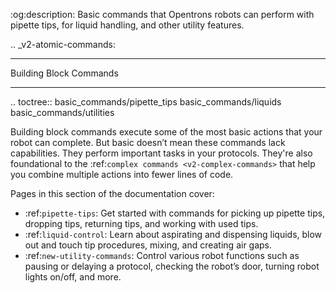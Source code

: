 :og:description: Basic commands that Opentrons robots can perform with pipette tips, for liquid handling, and other utility features.

.. _v2-atomic-commands:

***********************
Building Block Commands
***********************

.. toctree::
    basic_commands/pipette_tips
    basic_commands/liquids
    basic_commands/utilities

Building block commands execute some of the most basic actions that your robot can complete. But basic doesn’t mean these commands lack capabilities. They perform important tasks in your protocols. They're also foundational to the :ref:`complex commands <v2-complex-commands>` that help you combine multiple actions into fewer lines of code.

Pages in this section of the documentation cover:

- :ref:`pipette-tips`: Get started with commands for picking up pipette tips, dropping tips, returning tips, and working with used tips.
- :ref:`liquid-control`: Learn about aspirating and dispensing liquids, blow out and touch tip procedures, mixing, and creating air gaps.
- :ref:`new-utility-commands`: Control various robot functions such as pausing or delaying a protocol, checking the robot’s door, turning robot lights on/off, and more.

